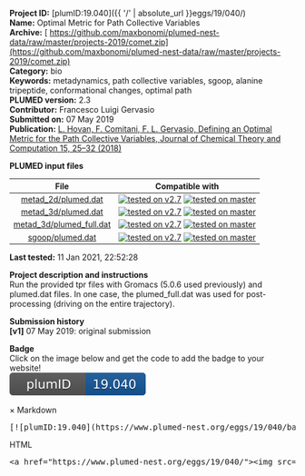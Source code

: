 **Project ID:** [plumID:19.040]({{ '/' | absolute_url }}eggs/19/040/)  
**Name:**  Optimal Metric for Path Collective Variables  
**Archive:** [ https://github.com/maxbonomi/plumed-nest-data/raw/master/projects-2019/comet.zip](https://github.com/maxbonomi/plumed-nest-data/raw/master/projects-2019/comet.zip)  
**Category:**  bio  
**Keywords:**  metadynamics, path collective variables, sgoop, alanine tripeptide, conformational changes, optimal path  
**PLUMED version:**  2.3  
**Contributor:**  Francesco Luigi Gervasio  
**Submitted on:** 07 May 2019  
**Publication:** [L. Hovan, F. Comitani, F. L. Gervasio, Defining an Optimal Metric for the Path Collective Variables, Journal of Chemical Theory and Computation 15, 25–32 (2018)](http://dx.doi.org/10.1021/acs.jctc.8b00563)  
  
**PLUMED input files**  
  
| File     | Compatible with |  
|:--------:|:--------:|  
| [metad_2d/plumed.dat](./data/metad_2d/plumed.dat.md) |  [![tested on v2.7](https://img.shields.io/badge/v2.7-passing-green.svg)](data/metad_2d/plumed.dat.plumed.stderr) [![tested on master](https://img.shields.io/badge/master-passing-green.svg)](data/metad_2d/plumed.dat.plumed_master.stderr) |  
| [metad_3d/plumed.dat](./data/metad_3d/plumed.dat.md) |  [![tested on v2.7](https://img.shields.io/badge/v2.7-passing-green.svg)](data/metad_3d/plumed.dat.plumed.stderr) [![tested on master](https://img.shields.io/badge/master-passing-green.svg)](data/metad_3d/plumed.dat.plumed_master.stderr) |  
| [metad_3d/plumed_full.dat](./data/metad_3d/plumed_full.dat.md) |  [![tested on v2.7](https://img.shields.io/badge/v2.7-passing-green.svg)](data/metad_3d/plumed_full.dat.plumed.stderr) [![tested on master](https://img.shields.io/badge/master-passing-green.svg)](data/metad_3d/plumed_full.dat.plumed_master.stderr) |  
| [sgoop/plumed.dat](./data/sgoop/plumed.dat.md) |  [![tested on v2.7](https://img.shields.io/badge/v2.7-passing-green.svg)](data/sgoop/plumed.dat.plumed.stderr) [![tested on master](https://img.shields.io/badge/master-passing-green.svg)](data/sgoop/plumed.dat.plumed_master.stderr) |  
  
**Last tested:**  11 Jan 2021, 22:52:28
  
**Project description and instructions**  
Run the provided tpr files with Gromacs (5.0.6 used previously) and plumed.dat files. In one case, the plumed_full.dat was used for post-processing (driving on the entire trajectory).

  
**Submission history**  
**[v1]** 07 May 2019: original submission  
  
**Badge**  
Click on the image below and get the code to add the badge to your website!  
<img src="./badge.svg" alt="plumeDnest:19.040" id="myBtn" class="badge">
<div id="myModal" class="modal">
  <div class="modal-content">
    <span class="close">&times;</span>
    Markdown<pre>[![plumID:19.040](https://www.plumed-nest.org/eggs/19/040/badge.svg)](https://www.plumed-nest.org/eggs/19/040/)</pre>
    HTML<pre>&lt;a href="https://www.plumed-nest.org/eggs/19/040/"&gt;&lt;img src="https://www.plumed-nest.org/eggs/19/040/badge.svg" alt="plumID:19.040"&gt;&lt;/a&gt;</pre>
  </div>
</div>
